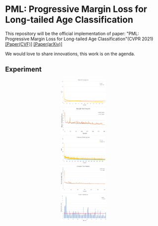 # PML: Progressive Margin Loss for Long-tailed Age Classification
This repository will be the official implementation of paper: "PML: Progressive Margin Loss for Long-tailed Age Classification"(CVPR 2021)
[[Paper(CVF)]](https://openaccess.thecvf.com/content/CVPR2021/papers/Deng_PML_Progressive_Margin_Loss_for_Long-Tailed_Age_Classification_CVPR_2021_paper.pdf)
[[Paper(arXiv)]](https://arxiv.org/abs/2103.02140)

We would love to share innovations, this work is on the agenda.

## Experiment

<div align="center">
  <img src=./Curves_Tables/1.png width="150"><br>
  <img src=./Curves_Tables/2.png width="150"><br>
  <img src=./Curves_Tables/3.png width="150"><br>
  <img src=./Curves_Tables/4.png width="150"><br>
  <img src=./Curves_Tables/5.png width="150"><br>
</div>
